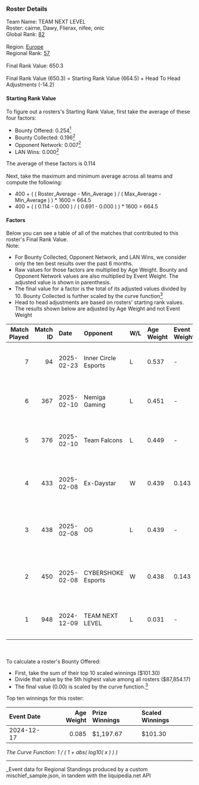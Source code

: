 ### Roster Details<br />
Team Name: TEAM NEXT LEVEL<br />
Roster: cairne, Dawy, Flierax, nifee, onic<br />
Global Rank: [82](../../standings_global_2025_06_02.md)<br />
<br />
Region: [Europe]( ../../standings_europe_2025_06_02.md)<br />
Regional Rank: [57]( ../../standings_europe_2025_06_02.md)<br />
<br />
Final Rank Value:  650.3<br />
<br />
Final Rank Value (650.3) = Starting Rank Value (664.5) + Head To Head Adjustments (-14.2)<br />

#### Starting Rank Value<br />
To figure out a rosters's Starting Rank Value, first take the average of these four factors:<br />
- Bounty Offered: 0.254[<sup>1</sup>](#table2)
- Bounty Collected: 0.196[<sup>2</sup>](#table1)
- Opponent Network: 0.007[<sup>2</sup>](#table1)
- LAN Wins: 0.000[<sup>2</sup>](#table1)

The average of these factors is 0.114<br />
<br />
Next, take the maximum and minimum average across all teams and compute the following:<br />
- 400 + ( ( Roster_Average - Min_Average ) / ( Max_Average - Min_Average ) ) * 1600 = 664.5
- 400 + ( ( 0.114 - 0.000 ) / ( 0.691 - 0.000 ) ) * 1600 = 664.5


#### Factors<br />
Below you can see a table of all of the matches that contributed to this roster's Final Rank Value.<br />
Note:<br />

- For Bounty Collected, Opponent Network, and LAN Wins, we consider only the ten best results over the past 6 months.
- Raw values for those factors are multiplied by Age Weight. Bounty and Opponent Network values are also multiplied by Event Weight. The adjusted value is shown in parenthesis.
- The final value for a factor is the total of its adjusted values divided by 10. Bounty Collected is further scaled by the curve function[<sup>3</sup>](#curveFunction)
- Head to head adjustments are based on rosters' starting rank values. The results shown below are adjusted by Age Weight and not Event Weight
<span id="table1"></span><br />


| Match Played | Match ID | Date       | Opponent             | W/L | Age Weight | Event Weight | Bounty Collected | Opponent Network | LAN Wins  | H2H Adj. | Roster                                 |
| -: | -: | :- | :- | :- | :- | :- | :- | :- | :- | -: | :- |
|            7 |       94 | 2025-02-23 | Inner Circle Esports | L   | 0.537      | -            | -                | -                | -         |   -11.69 | cairne, Dawy, Flierax, nifee, onic     |
|            6 |      367 | 2025-02-10 | Nemiga Gaming        | L   | 0.451      | -            | -                | -                | -         |    -5.89 | cairne, Dawy, Flierax, nifee, onic     |
|            5 |      376 | 2025-02-10 | Team Falcons         | L   | 0.449      | -            | -                | -                | -         |    -0.01 | cairne, Dawy, Flierax, nifee, onic     |
|            4 |      433 | 2025-02-08 | Ex-Daystar           | W   | 0.439      | 0.143        | 0.000 (0.000)    | 0.080 (0.005)    | 0 (0.000) |     2.57 | cairne, Dawy, Flierax, nifee, s-chilla |
|            3 |      438 | 2025-02-08 | OG                   | L   | 0.439      | -            | -                | -                | -         |    -8.12 | cairne, Dawy, Flierax, nifee, s-chilla |
|            2 |      450 | 2025-02-08 | CYBERSHOKE Esports   | W   | 0.438      | 0.143        | 0.013 (0.001)    | 1.000 (0.063)    | 0 (0.000) |     9.41 | cairne, Dawy, Flierax, nifee, s-chilla |
|            1 |      948 | 2024-12-09 | TEAM NEXT LEVEL      | L   | 0.031      | -            | -                | -                | -         |    -0.49 | ch1rs, Dawy, Flierax, nifee, Psycho    |

<br />
<span id="table2"></span><br />
To calculate a roster's Bounty Offered:<br />

- First, take the sum of their top 10 scaled winnings ($101.30)
- Divide that value by the 5th highest value among all rosters ($87,854.17)
- The final value (0.00) is scaled by the curve function.[<sup>3</sup>](#curveFunction)

Top ten winnings for this roster:<br />

| Event Date | Age Weight | Prize Winnings | Scaled Winnings |
| :- | -: | :- | :- |
| 2024-12-17 |      0.085 | $1,197.67      | $101.30         |


<span id="curveFunction"></span>_The Curve Function: 1 / ( 1 + abs( log10( x ) ) )_<br />

---
_Event data for Regional Standings produced by a custom mischief_sample.json, in tandem with the liquipedia.net API<br />
